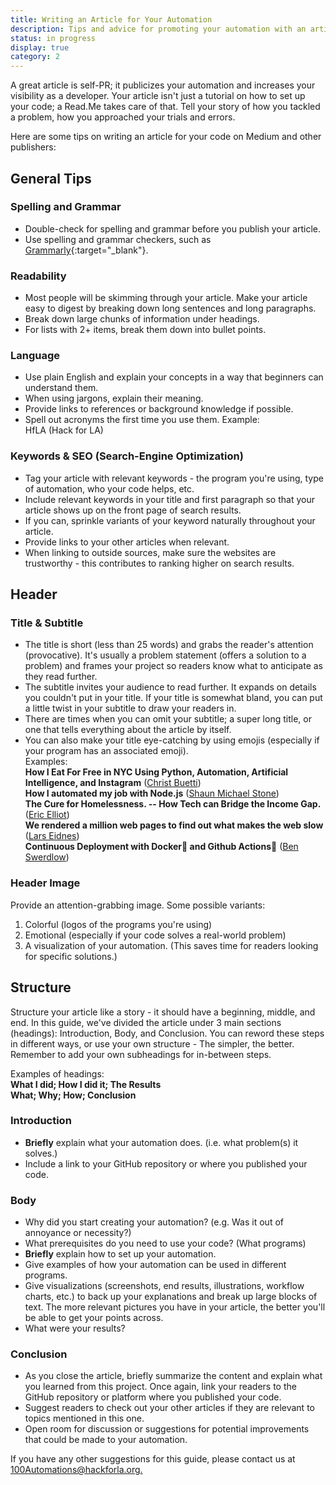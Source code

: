 ```yaml
---
title: Writing an Article for Your Automation
description: Tips and advice for promoting your automation with an article
status: in progress
display: true
category: 2
---
```


A great article is self-PR; it publicizes your automation and increases your visibility as a developer.
Your article isn't just a tutorial on how to set up your code; a Read.Me takes care of that. 
Tell your story of how you tackled a problem, how you approached your trials and errors.

Here are some tips on writing an article for your code on Medium and other publishers:


## General Tips

### Spelling and Grammar
- Double-check for spelling and grammar before you publish your article.
- Use spelling and grammar checkers, such as [Grammarly](https://www.grammarly.com/grammar-check){:target="_blank"}.

### Readability
- Most people will be skimming through your article. Make your article easy to digest by breaking down long sentences and long paragraphs. 
- Break down large chunks of information under headings.
- For lists with 2+ items, break them down into bullet points.

### Language
- Use plain English and explain your concepts in a way that beginners can understand them. 
- When using jargons, explain their meaning.
- Provide links to references or background knowledge if possible. 
- Spell out acronyms the first time you use them. 
Example:  
HfLA (Hack for LA)

### Keywords & SEO (Search-Engine Optimization)
- Tag your article with relevant keywords - the program you're using, type of automation, who your code helps, etc. 
- Include relevant keywords in your title and first paragraph so that your article shows up on the front page of search results.
- If you can, sprinkle variants of your keyword naturally throughout your article.
- Provide links to your other articles when relevant.
- When linking to outside sources, make sure the websites are trustworthy - this contributes to ranking higher on search results.


## Header

### Title & Subtitle
- The title is short (less than 25 words) and grabs the reader's attention (provocative). It's usually a problem statement (offers a solution to a problem) and frames your project so readers know what to anticipate as they read further.
- The subtitle invites your audience to read further. It expands on details you couldn't put in your title. If your title is somewhat bland, you can put a little twist in your subtitle to draw your readers in.
- There are times when you can omit your subtitle; a super long title,  or one that tells everything about the article by itself.
- You can also make your title eye-catching by using emojis (especially if your program has an associated emoji).  
Examples:  
**How I Eat For Free in NYC Using Python, Automation, Artificial Intelligence, and Instagram** ([Christ Buetti](https://medium.com/@chrisbuetti/how-i-eat-for-free-in-nyc-using-python-automation-artificial-intelligence-and-instagram-a5ed8a1e2a10))  
**How I automated my job with Node.js** ([Shaun Michael Stone](https://medium.com/dailyjs/how-i-automated-my-job-with-node-js-94bf4e423017))  
**The Cure for Homelessness. -- How Tech can Bridge the Income Gap.** ([Eric Elliot](https://medium.com/@_ericelliott/the-cure-for-homelessness-83ef0d621c71))  
**We rendered a million web pages to find out what makes the web slow** ([Lars Eidnes](https://itnext.io/we-rendered-a-million-web-pages-to-find-out-what-makes-the-web-slow-72bbba9ade96))  
 **Continuous Deployment with Docker🐳 and Github Actions🐣** ([Ben Swerdlow](https://swerdlowben.medium.com/continuous-deployment-with-docker-and-github-actions-fe997dc92d23))  

### Header Image
Provide an attention-grabbing image. Some possible variants: 
1. Colorful (logos of the programs you're using)
2. Emotional (especially if your code solves a real-world problem)
3. A visualization of your automation. (This saves time for readers looking for specific solutions.)


## Structure
Structure your article like a story - it should have a beginning, middle, and end. 
In this guide, we've divided the article under 3 main sections (headings): Introduction, Body, and Conclusion. 
You can reword these steps in different ways, or use your own structure - The simpler, the better.
Remember to add your own subheadings for in-between steps.

Examples of headings:  
**What I did; How I did it; The Results**  
**What; Why; How; Conclusion**  

### Introduction
- **Briefly** explain what your automation does. (i.e. what problem(s) it solves.)
- Include a link to your GitHub repository or where you published your code.

### Body
- Why did you start creating your automation? (e.g. Was it out of annoyance or necessity?)
- What prerequisites do you need to use your code? (What programs)
- **Briefly** explain how to set up your automation.
- Give examples of how your automation can be used in different programs.
- Give visualizations (screenshots, end results, illustrations, workflow charts, etc.) to back up your explanations and break up large blocks of text. The more relevant pictures you have in your article, the better you'll be able to get your points across.
- What were your results?

### Conclusion
- As you close the article, briefly summarize the content and explain what you learned from this project. Once again, link your readers to the GitHub repository or platform where you published your code.
- Suggest readers to check out your other articles if they are relevant to topics mentioned in this one.
- Open room for discussion or suggestions for potential improvements that could be made to your automation.

If you have any other suggestions for this guide, please contact us at [100Automations@hackforla.org.](mailto:100Automations@hackforla.org)

